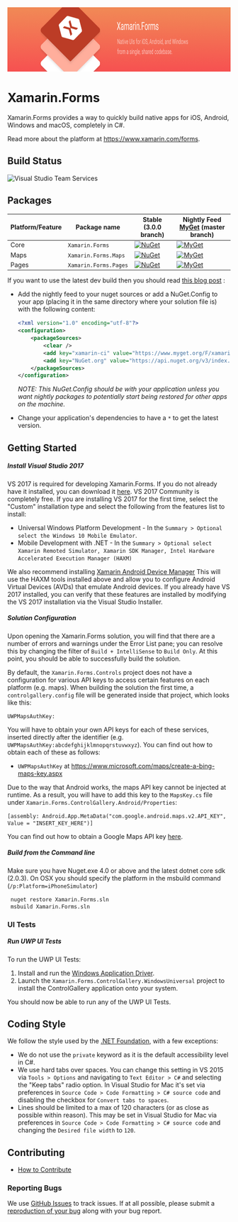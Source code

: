 
<img src="banner.png" alt="Xamarin.Forms banner" height="145" >

# Xamarin.Forms #

Xamarin.Forms provides a way to quickly build native apps for iOS, Android, Windows and macOS, completely in C#.

Read more about the platform at https://www.xamarin.com/forms.

## Build Status 

![Visual Studio Team Services ](https://img.shields.io/vso/build/devdiv/0bdbc590-a062-4c3f-b0f6-9383f67865ee/7981.svg?style=flat&label=VSTS%20Master "VSTS")
 

## Packages ##


Platform/Feature               | Package name                              | Stable (3.0.0 branch)     |Nightly Feed [MyGet](https://www.myget.org/F/xamarinforms-ci/api/v2)  (master branch)
-----------------------|-------------------------------------------|-----------------------------|-------------------------
Core             | `Xamarin.Forms` | [![NuGet](https://img.shields.io/nuget/v/Xamarin.Forms.svg?style=flat-square&label=nuget)](https://www.nuget.org/packages/Xamarin.Forms/)| [![MyGet](https://img.shields.io/myget/xamarinforms-ci/vpre/Xamarin.Forms.svg?style=flat-square&label=myget)](https://myget.org/feed/xamarinforms-ci/package/nuget/Xamarin.Forms)
Maps                 | `Xamarin.Forms.Maps`    | [![NuGet](https://img.shields.io/nuget/v/Xamarin.Forms.Maps.svg?style=flat-square&label=nuget)](https://www.nuget.org/packages/Xamarin.Forms.Maps/) | [![MyGet](https://img.shields.io/myget/xamarinforms-ci/vpre/Xamarin.Forms.Maps.svg?style=flat-square&label=myget)](https://myget.org/feed/xamarinforms-ci/package/nuget/Xamarin.Forms.Maps)
Pages  | `Xamarin.Forms.Pages`  | [![NuGet](https://img.shields.io/nuget/v/Xamarin.Forms.Pages.svg?style=flat-square&label=nuget)](https://www.nuget.org/packages/Xamarin.Forms.Pages/) | [![MyGet](https://img.shields.io/myget/xamarinforms-ci/vpre/Xamarin.Forms.Pages.svg?style=flat-square&label=myget)](https://myget.org/feed/xamarin.forms-ci/package/nuget/Xamarin.Forms.Pages)

If you want to use the latest dev build then you should read [this blog post]( https://blog.xamarin.com/try-the-latest-in-xamarin-forms-with-nightly-builds) :
- Add the nightly feed to your nuget sources or add a NuGet.Config to your app (placing it in the same directory where your solution file is) with the following content:

  ```xml
  <?xml version="1.0" encoding="utf-8"?>
  <configuration>
      <packageSources>
          <clear />
          <add key="xamarin-ci" value="https://www.myget.org/F/xamarinforms-ci/api/v2" />
          <add key="NuGet.org" value="https://api.nuget.org/v3/index.json" />
      </packageSources>
  </configuration>
  ```

  *NOTE: This NuGet.Config should be with your application unless you want nightly packages to potentially start being restored for other apps on the machine.*

- Change your application's dependencies to have a `*` to get the latest version.


## Getting Started ##

##### Install Visual Studio 2017 #####
VS 2017 is required for developing Xamarin.Forms. If you do not already have it installed, you can download it [here](https://www.visualstudio.com/downloads/download-visual-studio-vs). VS 2017 Community is completely free. If you are installing VS 2017 for the first time, select the "Custom" installation type and select the following from the features list to install:

- Universal Windows Platform Development - In the `Summary > Optional select the Windows 10 Mobile Emulator`.
- Mobile Development with .NET - In the `Summary > Optional select Xamarin Remoted Simulator, Xamarin SDK Manager, Intel Hardware Accelerated Execution Manager (HAXM)`

We also recommend installing [Xamarin Android Device Manager](https://developer.xamarin.com/guides/android/getting_started/installation/android-emulator/xamarin-device-manager/) This will use the HAXM tools installed above and allow you to configure Android Virtual Devices (AVDs) that emulate Android devices.
If you already have VS 2017 installed, you can verify that these features are installed by modifying the VS 2017 installation via the Visual Studio Installer.

##### Solution Configuration #####
Upon opening the Xamarin.Forms solution, you will find that there are a number of errors and warnings under the Error List pane; you can resolve this by changing the filter of `Build + IntelliSense` to `Build Only`. At this point, you should be able to successfully build the solution.

By default, the `Xamarin.Forms.Controls` project does not have a configuration for various API keys to access certain features on each platform (e.g. maps). When building the solution the first time, a `controlgallery.config` file will be generated inside that project, which looks like this:

    UWPMapsAuthKey:

You will have to obtain your own API keys for each of these services, inserted directly after the identifier (e.g. `UWPMapsAuthKey:abcdefghijklmnopqrstuvwxyz`). You can find out how to obtain each of these as follows:

- `UWPMapsAuthKey` at https://www.microsoft.com/maps/create-a-bing-maps-key.aspx

Due to the way that Android works, the maps API key cannot be injected at runtime. As a result, you will have to add this key to the `MapsKey.cs` file under `Xamarin.Forms.ControlGallery.Android/Properties`:

    [assembly: Android.App.MetaData("com.google.android.maps.v2.API_KEY", Value = "INSERT_KEY_HERE")]

You can find out how to obtain a Google Maps API key [here](https://developer.xamarin.com/guides/android/platform_features/maps_and_location/maps/obtaining_a_google_maps_api_key/).

##### Build from the Command line #####
Make sure you have Nuget.exe 4.0 or above and the latest dotnet core sdk (2.0.3). On OSX you should specify the platform in the msbuild command (`/p:Platform=iPhoneSimulator`)
  

     nuget restore Xamarin.Forms.sln
     msbuild Xamarin.Forms.sln
 
### UI Tests ###

##### Run UWP UI Tests #####
To run the UWP UI Tests:
    
1. Install and run the [Windows Application Driver](https://github.com/Microsoft/WinAppDriver#installing-and-running-windows-application-driver).
2. Launch the `Xamarin.Forms.ControlGallery.WindowsUniversal` project to install the ControlGallery application onto your system.

You should now be able to run any of the UWP UI Tests. 

## Coding Style ##
We follow the style used by the [.NET Foundation](https://github.com/dotnet/corefx/blob/master/Documentation/coding-guidelines/coding-style.md), with a few exceptions:

- We do not use the `private` keyword as it is the default accessibility level in C#.
- We use hard tabs over spaces. You can change this setting in VS 2015 via `Tools > Options` and navigating to `Text Editor > C#` and selecting the "Keep tabs" radio option. In Visual Studio for Mac it's set via preferences in `Source Code > Code Formatting > C# source code` and disabling the checkbox for `Convert tabs to spaces`.
- Lines should be limited to a max of 120 characters (or as close as possible within reason). This may be set in Visual Studio for Mac via preferences in `Source Code > Code Formatting > C# source code` and changing the `Desired file width` to `120`.

## Contributing ##

- [How to Contribute](https://github.com/xamarin/Xamarin.Forms/blob/master/.github/CONTRIBUTING.md)

### Reporting Bugs

We use [GitHub Issues](https://github.com/xamarin/Xamarin.Forms/issues) to track issues. If at all possible, please submit a [reproduction of your bug](https://gist.github.com/jassmith/92405c300e54a01dcc6d) along with your bug report.

